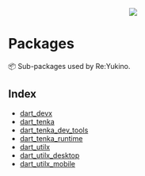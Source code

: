 <p align="center">
    <img src="https://github.com/yukino-org/media/blob/main/images/subbanners/gh-packages-banner.png?raw=true">
</p>

# Packages

📦️ Sub-packages used by Re:Yukino.

## Index

-   [dart_devx](https://github.com/Poseidon444/Re-Yukino-packages/tree/dart_devx)
-   [dart_tenka](https://github.com/Poseidon444/Re-Yukino-packages/tree/dart_re_yukino)
-   [dart_tenka_dev_tools](https://github.com/Poseidon444/Re-Yukino-packages/tree/dart_re_yukino_dev_tools)
-   [dart_tenka_runtime](https://github.com/Poseidon444/Re-Yukino-packages/tree/dart_re_yukino_runtime)
-   [dart_utilx](https://github.com/Poseidon444/Re-Yukino-packages/tree/dart_utilx)
-   [dart_utilx_desktop](https://github.com/Poseidon444/Re-Yukino-packages/tree/dart_utilx_desktop)
-   [dart_utilx_mobile](https://github.com/Poseidon444/Re-Yukino-packages/tree/dart_utilx_mobile)
